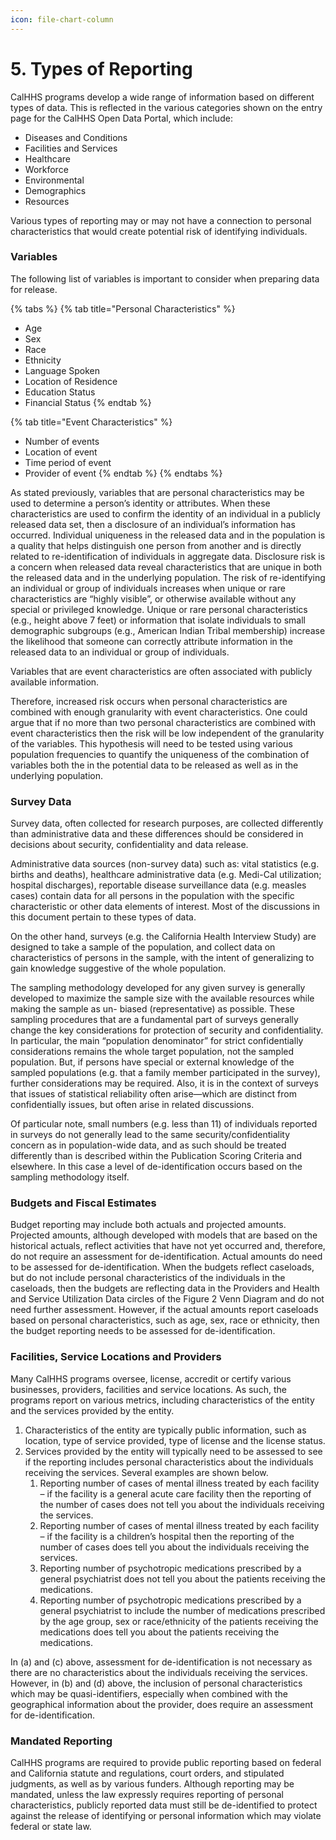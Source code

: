 ```yaml
---
icon: file-chart-column
---
```


# 5. Types of Reporting

CalHHS programs develop a wide range of information based on different types of data. This is reflected in the various categories shown on the entry page for the CalHHS Open Data Portal, which include:

* Diseases and Conditions
* Facilities and Services
* Healthcare
* Workforce
* Environmental
* Demographics
* Resources

Various types of reporting may or may not have a connection to personal characteristics that would create potential risk of identifying individuals.

### Variables

The following list of variables is important to consider when preparing data for release.

{% tabs %}
{% tab title="Personal Characteristics" %}
* Age
* Sex
* Race
* Ethnicity
* Language Spoken
* Location of Residence
* Education Status
* Financial Status
{% endtab %}

{% tab title="Event Characteristics" %}
* Number of events
* Location of event
* Time period of event
* Provider of event
{% endtab %}
{% endtabs %}

As stated previously, variables that are personal characteristics may be used to determine a person’s identity or attributes. When these characteristics are used to confirm the identity of an individual in a publicly released data set, then a disclosure of an individual’s information has occurred. Individual uniqueness in the released data and in the population is a quality that helps distinguish one person from another and is directly related to re-identification of individuals in aggregate data. Disclosure risk is a concern when released data reveal characteristics that are unique in both the released data and in the underlying population. The risk of re-identifying an individual or group of individuals increases when unique or rare characteristics are “highly visible”, or otherwise available without any special or privileged knowledge. Unique or rare personal characteristics (e.g., height above 7 feet) or information that isolate individuals to small demographic subgroups (e.g., American Indian Tribal membership) increase the likelihood that someone can correctly attribute information in the released data to an individual or group of individuals.

Variables that are event characteristics are often associated with publicly available information.&#x20;

Therefore, increased risk occurs when personal characteristics are combined with enough granularity with event characteristics. One could argue that if no more than two personal characteristics are combined with event characteristics then the risk will be low independent of the granularity of the variables. This hypothesis will need to be tested using various population frequencies to quantify the uniqueness of the combination of variables both the in the potential data to be released as well as in the underlying population.

### Survey Data

Survey data, often collected for research purposes, are collected differently than administrative data and these differences should be considered in decisions about security, confidentiality and data release.

Administrative data sources (non-survey data) such as: vital statistics (e.g. births and deaths), healthcare administrative data (e.g. Medi-Cal utilization; hospital discharges), reportable disease surveillance data (e.g. measles cases) contain data for all persons in the population with the specific characteristic or other data elements of interest. Most of the discussions in this document pertain to these types of data.

On the other hand, surveys (e.g. the California Health Interview Study) are designed to take a sample of the population, and collect data on characteristics of persons in the sample, with the intent of generalizing to gain knowledge suggestive of the whole population.

The sampling methodology developed for any given survey is generally developed to maximize the sample size with the available resources while making the sample as un- biased (representative) as possible. These sampling procedures that are a fundamental part of surveys generally change the key considerations for protection of security and confidentiality. In particular, the main “population denominator” for strict confidentially considerations remains the whole target population, not the sampled population. But, if persons have special or external knowledge of the sampled populations (e.g. that a family member participated in the survey), further considerations may be required. Also, it is in the context of surveys that issues of statistical reliability often arise—which are distinct from confidentially issues, but often arise in related discussions.

Of particular note, small numbers (e.g. less than 11) of individuals reported in surveys do not generally lead to the same security/confidentiality concern as in population-wide data, and as such should be treated differently than is described within the Publication Scoring Criteria and elsewhere. In this case a level of de-identification occurs based on the sampling methodology itself.

### Budgets and Fiscal Estimates

Budget reporting may include both actuals and projected amounts. Projected amounts, although developed with models that are based on the historical actuals, reflect activities that have not yet occurred and, therefore, do not require an assessment for de-identification. Actual amounts do need to be assessed for de-identification. When the budgets reflect caseloads, but do not include personal characteristics of the individuals in the caseloads, then the budgets are reflecting data in the Providers and Health and Service Utilization Data circles of the Figure 2 Venn Diagram and do not need further assessment. However, if the actual amounts report caseloads based on personal characteristics, such as age, sex, race or ethnicity, then the budget reporting needs to be assessed for de-identification.

### Facilities, Service Locations and Providers

Many CalHHS programs oversee, license, accredit or certify various businesses, providers, facilities and service locations. As such, the programs report on various metrics, including characteristics of the entity and the services provided by the entity.

1. Characteristics of the entity are typically public information, such as location, type of service provided, type of license and the license status.
2. Services provided by the entity will typically need to be assessed to see if the reporting includes personal characteristics about the individuals receiving the services. Several examples are shown below.
   1. Reporting number of cases of mental illness treated by each facility – if the facility is a general acute care facility then the reporting of the number of cases does not tell you about the individuals receiving the services.
   2. Reporting number of cases of mental illness treated by each facility – if the facility is a children’s hospital then the reporting of the number of cases does tell you about the individuals receiving the services.
   3. Reporting number of psychotropic medications prescribed by a general psychiatrist does not tell you about the patients receiving the medications.
   4. Reporting number of psychotropic medications prescribed by a general psychiatrist to include the number of medications prescribed by the age group, sex or race/ethnicity of the patients receiving the medications does tell you about the patients receiving the medications.

In (a) and (c) above, assessment for de-identification is not necessary as there are no characteristics about the individuals receiving the services. However, in (b) and (d) above, the inclusion of personal characteristics which may be quasi-identifiers, especially when combined with the geographical information about the provider, does require an assessment for de-identification.

### Mandated Reporting

CalHHS programs are required to provide public reporting based on federal and California statute and regulations, court orders, and stipulated judgments, as well as by various funders. Although reporting may be mandated, unless the law expressly requires reporting of personal characteristics, publicly reported data must still be de-identified to protect against the release of identifying or personal information which may violate federal or state law.
